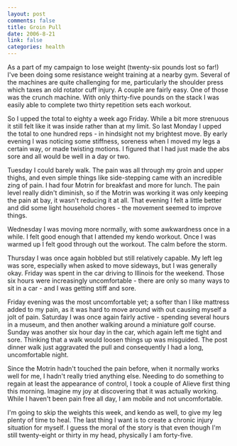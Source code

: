 ```yaml
--- 
layout: post
comments: false
title: Groin Pull
date: 2006-8-21
link: false
categories: health
---
```

As a part of my campaign to lose weight (twenty-six pounds lost so far!) I've been doing some resistance weight training at a nearby gym. Several of the machines are quite challenging for me, particularly the shoulder press which taxes an old rotator cuff injury. A couple are fairly easy. One of those was the crunch machine. With only thirty-five pounds on the stack I was easily able to complete two thirty repetition sets each workout.

So I upped the total to eighty a week ago Friday. While a bit more strenuous it still felt like it was inside rather than at my limit. So last Monday I upped the total to one hundred reps - in hindsight not my brightest move. By early evening I was noticing some stiffness, soreness when I moved my legs a certain way, or made twisting motions. I figured that I had just made the abs sore and all would be well in a day or two.

Tuesday I could barely walk. The pain was all through my groin and upper thighs, and even simple things like side-stepping came with an incredible zing of pain. I had four Motrin for breakfast and more for lunch. The pain level really didn't diminish, so if the Motrin was working it was only keeping the pain at bay, it wasn't reducing it at all. That evening I felt a little better and did some light household chores - the movement seemed to improve things.

Wednesday I was moving more normally, with some awkwardness once in a while. I felt good enough that I attended my kendo workout. Once I was warmed up I felt good through out the workout. The calm before the storm.

Thursday I was once again hobbled but still relatively capable. My left leg was sore, especially when asked to move sideways, but I was generally okay. Friday was spent in the car driving to Illinois for the weekend. Those six hours were increasingly uncomfortable - there are only so many ways to sit in a car - and I was getting stiff and sore.

Friday evening was the most uncomfortable yet; a softer than I like mattress added to my pain, as it was hard to move around with out causing myself a jolt of pain. Saturday I was once again fairly active - spending several hours in a museum, and then another walking around a miniature golf course. Sunday was another six hour day in the car, which again left me tight and sore. Thinking that a walk would loosen things up was misguided. The post dinner walk just aggravated the pull and consequently I had a long, uncomfortable night.

Since the Motrin hadn't touched the pain before, when it normally works well for me, I hadn't really tried anything else. Needing to do something to regain at least the appearance of control, I took a couple of Alieve first thing this morning. Imagine my joy at discovering that it was actually working. While I haven't been pain free all day, I am mobile and not uncomfortable.

I'm going to skip the weights this week, and kendo as well, to give my leg plenty of time to heal. The last thing I want is to create a chronic injury situation for myself. I guess the moral of the story is that even though I'm still twenty-eight or thirty in my head, physically I am forty-five.
